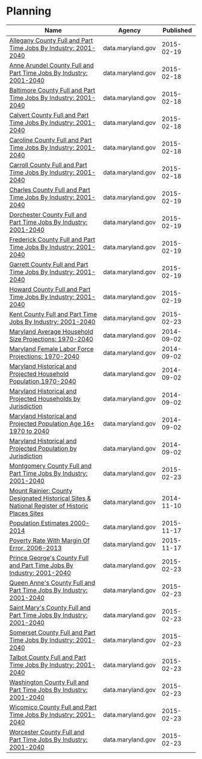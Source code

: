 # Planning

Name | Agency | Published
---- | ---- | ---------
[Allegany County Full and Part Time Jobs By Industry: 2001-2040](../datasets/9are-gxfd.md) | data.maryland.gov | 2015-02-19
[Anne Arundel County Full and Part Time Jobs By Industry: 2001-2040](../datasets/iyam-4vtd.md) | data.maryland.gov | 2015-02-18
[Baltimore County Full and Part Time Jobs By Industry: 2001-2040](../datasets/5w8e-5mc3.md) | data.maryland.gov | 2015-02-18
[Calvert County Full and Part Time Jobs By Industry: 2001-2040](../datasets/qtts-5qbh.md) | data.maryland.gov | 2015-02-18
[Caroline County Full and Part Time Jobs By Industry: 2001-2040](../datasets/fy8b-xsh8.md) | data.maryland.gov | 2015-02-18
[Carroll County Full and Part Time Jobs By Industry: 2001-2040](../datasets/54td-pgkh.md) | data.maryland.gov | 2015-02-18
[Charles County Full and Part Time Jobs By Industry: 2001-2040](../datasets/bkkj-fb5g.md) | data.maryland.gov | 2015-02-19
[Dorchester County Full and Part Time Jobs By Industry: 2001-2040](../datasets/p9qi-gbsv.md) | data.maryland.gov | 2015-02-19
[Frederick County Full and Part Time Jobs By Industry: 2001-2040](../datasets/nif2-ppth.md) | data.maryland.gov | 2015-02-19
[Garrett County Full and Part Time Jobs By Industry: 2001-2040](../datasets/9e28-fyrh.md) | data.maryland.gov | 2015-02-19
[Howard County Full and Part Time Jobs By Industry: 2001-2040](../datasets/2tp4-bseg.md) | data.maryland.gov | 2015-02-19
[Kent County Full and Part Time Jobs By Industry: 2001-2040](../datasets/hkze-bsv4.md) | data.maryland.gov | 2015-02-23
[Maryland Average Household Size Projections: 1970-2040](../datasets/amgh-v39p.md) | data.maryland.gov | 2014-09-02
[Maryland Female Labor Force Projections: 1970-2040](../datasets/athe-5ucu.md) | data.maryland.gov | 2014-09-02
[Maryland Historical and Projected Household Population,1970-2040](../datasets/fbii-ubkr.md) | data.maryland.gov | 2014-09-02
[Maryland Historical and Projected Households by Jurisdiction](../datasets/7wje-bxqb.md) | data.maryland.gov | 2014-09-02
[Maryland Historical and Projected Population Age 16+ 1970 to 2040](../datasets/7v47-92fa.md) | data.maryland.gov | 2014-09-02
[Maryland Historical and Projected Population by Jurisdiction](../datasets/nnwx-dpqi.md) | data.maryland.gov | 2014-09-02
[Montgomery County Full and Part Time Jobs By Industry: 2001-2040](../datasets/qgsn-md8q.md) | data.maryland.gov | 2015-02-23
[Mount Rainier: County Designated Historical Sites & National Register of Historic Places Sites](../datasets/nifh-ijgb.md) | data.maryland.gov | 2014-11-10
[Population Estimates 2000-2014](../datasets/7dvm-92bt.md) | data.maryland.gov | 2015-11-17
[Poverty Rate With Margin Of Error, 2006-2013](../datasets/qnk2-m5pz.md) | data.maryland.gov | 2015-11-17
[Prince George's County Full and Part Time Jobs By Industry: 2001-2040](../datasets/r3cz-swpf.md) | data.maryland.gov | 2015-02-23
[Queen Anne's County Full and Part Time Jobs By Industry: 2001-2040](../datasets/4a3w-puw6.md) | data.maryland.gov | 2015-02-23
[Saint Mary's County Full and Part Time Jobs By Industry: 2001-2040](../datasets/drb4-45p7.md) | data.maryland.gov | 2015-02-23
[Somerset County Full and Part Time Jobs By Industry: 2001-2040](../datasets/g83w-3vdv.md) | data.maryland.gov | 2015-02-23
[Talbot County Full and Part Time Jobs By Industry: 2001-2040](../datasets/7yjy-py9u.md) | data.maryland.gov | 2015-02-23
[Washington County Full and Part Time Jobs By Industry: 2001-2040](../datasets/mjws-22in.md) | data.maryland.gov | 2015-02-23
[Wicomico County Full and Part Time Jobs By Industry: 2001-2040](../datasets/fdnw-tmji.md) | data.maryland.gov | 2015-02-23
[Worcester County Full and Part Time Jobs By Industry: 2001-2040](../datasets/bgpx-bm65.md) | data.maryland.gov | 2015-02-23

